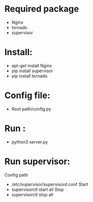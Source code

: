 # Required package
- Nginx
- tornado
- supervisor

# Install:
- apt-get install Nginx
- pip install supervisor
- pip install tornado

# Config file:
- Root path/config.py
# Run : 
- python3 server.py
# Run supervisor:
Config path
- /etc/supervisor/supervisord.conf
Start
- supervisorctl start all
Stop
- supervisorctl stop all